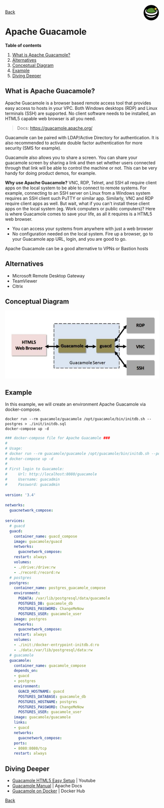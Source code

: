 <img src="/techno/data/apache-guacamole/guacamole-logo.png" align="right" width="10%" />

[Back](/techno/README.md)

# Apache Guacamole

**Table of contents**
1. [What is Apache Guacamole?](#what-is-apache-guacamole)
2. [Alternatives](#alternatives)
2. [Conceptual Diagram](#conceptual-diagram)
3. [Example](#example)
4. [Diving Deeper](#diving-deeper)

## What is  Apache Guacamole?
Apache Guacamole is a browser based remote access tool that provides easy access to hosts in your VPC. Both Windows desktops (RDP) and Linux terminals (SSH) are supported. No client software needs to be installed, an HTML5 capable web browser is all you need.

> Docs: https://guacamole.apache.org/

Guacamole can be paired with LDAP/Active Directory for authentication. It is also recommended to activate double factor authentication for more security (SMS for example).

Guacamole also allows you to share a screen. You can share your guacamole screen by sharing a link and then set whether users connected through that link will be able to control the machine or not. This can be very handy for doing product demos, for example.

**Why use Apache Guacamole?**
VNC, RDP, Telnet, and SSH all require client apps on the local system to be able to connect to remote systems. For example, connecting to an SSH server on Linux from a Windows system requires an SSH client such PuTTY or similar app.
Similarly, VNC and RDP require client apps as well. But wait, what if you can't install these client apps on the local system (eg. Work computers or public computers)? Here is where Guacamole comes to save your life, as all it requires is a HTML5 web browser.

* You can access your systems from anywhere with just a web browser
* No configuration needed on the local system. Fire up a browser, go to your Guacamole app URL, login, and you are good to go.

Apache Guacamole can be a good alternative to VPNs or Bastion hosts

## Alternatives
* Microsoft Remote Desktop Gateway
* TeamViewer
* Citrix

## Conceptual Diagram

<img src="/techno/data/apache-guacamole/guacamole-architecture.png" />

## Example

In this example, we will create an environment Apache Guacamole via docker-compose.

```Usage
docker run --rm guacamole/guacamole /opt/guacamole/bin/initdb.sh --postgres > ./init/initdb.sql
docker-compose up -d
```

```docker-compose.yml
### docker-compose file for Apache Guacamole ###
#
# Usage:
# docker run --rm guacamole/guacamole /opt/guacamole/bin/initdb.sh --postgres > ./init/initdb.sql
# docker-compose up -d
#
# First login to Guacamole:
#     Url: http://localhost:8080/guacamole
#     Username: guacadmin
#     Password: guacadmin

version: '3.4'

networks:
  guacnetwork_compose:

services:
  # guacd
  guacd:
    container_name: guacd_compose
    image: guacamole/guacd
    networks:
      guacnetwork_compose:
    restart: always
    volumes:
    - ./drive:/drive:rw
    - ./record:/record:rw
  # postgres
  postgres:
    container_name: postgres_guacamole_compose
    environment:
      PGDATA: /var/lib/postgresql/data/guacamole
      POSTGRES_DB: guacamole_db
      POSTGRES_PASSWORD: ChangeMeNow
      POSTGRES_USER: guacamole_user
    image: postgres
    networks:
      guacnetwork_compose:
    restart: always
    volumes:
    - ./init:/docker-entrypoint-initdb.d:ro
    - ./data:/var/lib/postgresql/data:rw
  # guacamole
  guacamole:
    container_name: guacamole_compose
    depends_on:
    - guacd
    - postgres
    environment:
      GUACD_HOSTNAME: guacd
      POSTGRES_DATABASE: guacamole_db
      POSTGRES_HOSTNAME: postgres
      POSTGRES_PASSWORD: ChangeMeNow
      POSTGRES_USER: guacamole_user
    image: guacamole/guacamole
    links:
    - guacd
    networks:
      guacnetwork_compose:
    ports:
    - 8080:8080/tcp
    restart: always
```

## Diving Deeper
* [Guacamole HTML5 Easy Setup](https://www.youtube.com/watch?v=Ti6fQQcGy-Y) | Youtube
* [Guacamole Manual](https://guacamole.apache.org/doc/gug/) | Apache Docs
* [Guacamole on Docker](https://hub.docker.com/r/guacamole/guacamole) | Docker Hub

[Back](/techno/README.md)